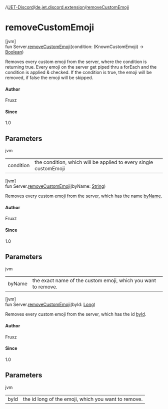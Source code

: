 //[JET-Discord](../../index.md)/[de.jet.discord.extension](index.md)/[removeCustomEmoji](remove-custom-emoji.md)

# removeCustomEmoji

[jvm]\
fun Server.[removeCustomEmoji](remove-custom-emoji.md)(condition: (KnownCustomEmoji) -&gt; [Boolean](https://kotlinlang.org/api/latest/jvm/stdlib/kotlin/-boolean/index.html))

Removes every custom emoji from the server, where the condition is returning true. Every emoji on the server get piped thru a forEach and the condition is applied & checked. If the condition is true, the emoji will be removed, if false the emoji will be skipped.

#### Author

Fruxz

#### Since

1.0

## Parameters

jvm

| | |
|---|---|
| condition | the condition, which will be applied to every single customEmoji |

[jvm]\
fun Server.[removeCustomEmoji](remove-custom-emoji.md)(byName: [String](https://kotlinlang.org/api/latest/jvm/stdlib/kotlin/-string/index.html))

Removes every custom emoji from the server, which has the name [byName](remove-custom-emoji.md).

#### Author

Fruxz

#### Since

1.0

## Parameters

jvm

| | |
|---|---|
| byName | the exact name of the custom emoji, which you want to remove. |

[jvm]\
fun Server.[removeCustomEmoji](remove-custom-emoji.md)(byId: [Long](https://kotlinlang.org/api/latest/jvm/stdlib/kotlin/-long/index.html))

Removes every custom emoji from the server, which has the id [byId](remove-custom-emoji.md).

#### Author

Fruxz

#### Since

1.0

## Parameters

jvm

| | |
|---|---|
| byId | the id long of the emoji, which you want to remove. |
